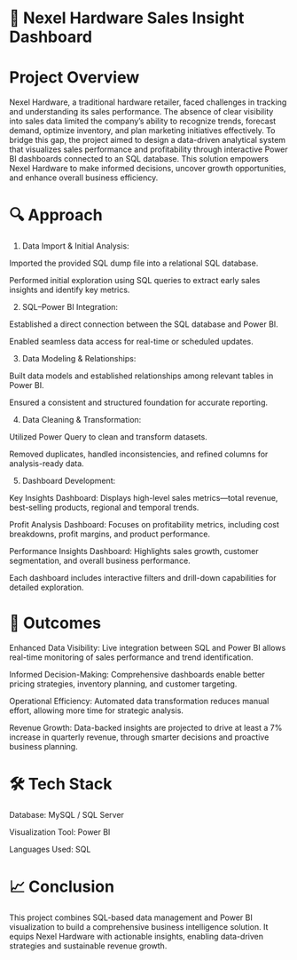 # 🧱 Nexel Hardware Sales Insight Dashboard
# Project Overview
Nexel Hardware, a traditional hardware retailer, faced challenges in tracking and understanding its sales performance. The absence of clear visibility into sales data limited the company’s ability to recognize trends, forecast demand, optimize inventory, and plan marketing initiatives effectively.
To bridge this gap, the project aimed to design a data-driven analytical system that visualizes sales performance and profitability through interactive Power BI dashboards connected to an SQL database. This solution empowers Nexel Hardware to make informed decisions, uncover growth opportunities, and enhance overall business efficiency.

# 🔍 Approach
1. Data Import & Initial Analysis:


Imported the provided SQL dump file into a relational SQL database.


Performed initial exploration using SQL queries to extract early sales insights and identify key metrics.


2. SQL–Power BI Integration:


Established a direct connection between the SQL database and Power BI.


Enabled seamless data access for real-time or scheduled updates.


3. Data Modeling & Relationships:


Built data models and established relationships among relevant tables in Power BI.


Ensured a consistent and structured foundation for accurate reporting.


4. Data Cleaning & Transformation:


Utilized Power Query to clean and transform datasets.


Removed duplicates, handled inconsistencies, and refined columns for analysis-ready data.


5. Dashboard Development:


Key Insights Dashboard: Displays high-level sales metrics—total revenue, best-selling products, regional and temporal trends.


Profit Analysis Dashboard: Focuses on profitability metrics, including cost breakdowns, profit margins, and product performance.


Performance Insights Dashboard: Highlights sales growth, customer segmentation, and overall business performance.


Each dashboard includes interactive filters and drill-down capabilities for detailed exploration.



# 🎯 Outcomes
Enhanced Data Visibility:
 Live integration between SQL and Power BI allows real-time monitoring of sales performance and trend identification.


Informed Decision-Making:
 Comprehensive dashboards enable better pricing strategies, inventory planning, and customer targeting.


Operational Efficiency:
 Automated data transformation reduces manual effort, allowing more time for strategic analysis.


Revenue Growth:
 Data-backed insights are projected to drive at least a 7% increase in quarterly revenue, through smarter decisions and proactive business planning.



# 🛠️ Tech Stack
Database: MySQL / SQL Server


Visualization Tool: Power BI


Languages Used: SQL



# 📈 Conclusion
This project combines SQL-based data management and Power BI visualization to build a comprehensive business intelligence solution. It equips Nexel Hardware with actionable insights, enabling data-driven strategies and sustainable revenue growth.




